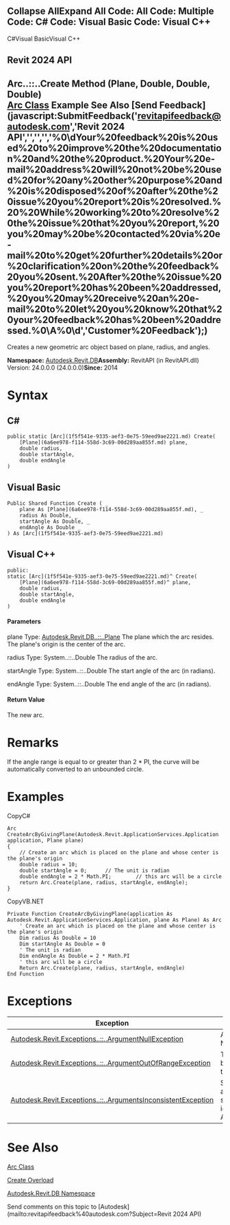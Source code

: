﻿

Collapse AllExpand All Code: All Code: Multiple Code: C# Code: Visual Basic Code: Visual C++   
---  
  
C#Visual BasicVisual C++

Revit 2024 API  
---  
Arc..::..Create Method (Plane, Double, Double, Double)  
[Arc Class](1f5f541e-9335-aef3-0e75-59eed9ae2221.md) Example See Also [Send Feedback](javascript:SubmitFeedback\('revitapifeedback@autodesk.com','Revit 2024 API','','','','%0\\dYour%20feedback%20is%20used%20to%20improve%20the%20documentation%20and%20the%20product.%20Your%20e-mail%20address%20will%20not%20be%20used%20for%20any%20other%20purpose%20and%20is%20disposed%20of%20after%20the%20issue%20you%20report%20is%20resolved.%20%20While%20working%20to%20resolve%20the%20issue%20that%20you%20report,%20you%20may%20be%20contacted%20via%20e-mail%20to%20get%20further%20details%20or%20clarification%20on%20the%20feedback%20you%20sent.%20After%20the%20issue%20you%20report%20has%20been%20addressed,%20you%20may%20receive%20an%20e-mail%20to%20let%20you%20know%20that%20your%20feedback%20has%20been%20addressed.%0\\A%0\\d','Customer%20Feedback'\);)  
---  
  
Creates a new geometric arc object based on plane, radius, and angles. 

**Namespace:** [Autodesk.Revit.DB](87546ba7-461b-c646-cbb1-2cb8f5bff8b2.md)**Assembly:** RevitAPI (in RevitAPI.dll) Version: 24.0.0.0 (24.0.0.0)**Since:** 2014 

# Syntax

C#  
---  
      
    
    public static [Arc](1f5f541e-9335-aef3-0e75-59eed9ae2221.md) Create(
    	[Plane](6a6ee978-f114-558d-3c69-00d289aa855f.md) plane,
    	double radius,
    	double startAngle,
    	double endAngle
    )  
  
Visual Basic  
---  
      
    
    Public Shared Function Create ( _
    	plane As [Plane](6a6ee978-f114-558d-3c69-00d289aa855f.md), _
    	radius As Double, _
    	startAngle As Double, _
    	endAngle As Double _
    ) As [Arc](1f5f541e-9335-aef3-0e75-59eed9ae2221.md)  
  
Visual C++  
---  
      
    
    public:
    static [Arc](1f5f541e-9335-aef3-0e75-59eed9ae2221.md)^ Create(
    	[Plane](6a6ee978-f114-558d-3c69-00d289aa855f.md)^ plane, 
    	double radius, 
    	double startAngle, 
    	double endAngle
    )  
  
#### Parameters

plane
    Type: [Autodesk.Revit.DB..::..Plane](6a6ee978-f114-558d-3c69-00d289aa855f.md) The plane which the arc resides. The plane's origin is the center of the arc. 

radius
    Type: System..::..Double The radius of the arc. 

startAngle
    Type: System..::..Double The start angle of the arc (in radians). 

endAngle
    Type: System..::..Double The end angle of the arc (in radians). 

#### Return Value

The new arc. 

# Remarks

If the angle range is equal to or greater than 2 * PI, the curve will be automatically converted to an unbounded circle. 

# Examples

CopyC#
    
    
    Arc CreateArcByGivingPlane(Autodesk.Revit.ApplicationServices.Application application, Plane plane)
    {
        // Create an arc which is placed on the plane and whose center is the plane's origin
        double radius = 10;
        double startAngle = 0;      // The unit is radian
        double endAngle = 2 * Math.PI;        // this arc will be a circle
        return Arc.Create(plane, radius, startAngle, endAngle);
    }

CopyVB.NET
    
    
    Private Function CreateArcByGivingPlane(application As Autodesk.Revit.ApplicationServices.Application, plane As Plane) As Arc
        ' Create an arc which is placed on the plane and whose center is the plane's origin
        Dim radius As Double = 10
        Dim startAngle As Double = 0
        ' The unit is radian
        Dim endAngle As Double = 2 * Math.PI
        ' this arc will be a circle
        Return Arc.Create(plane, radius, startAngle, endAngle)
    End Function

# Exceptions

| Exception | Condition |
| --- | --- |
| [Autodesk.Revit.Exceptions..::..ArgumentNullException](631e1424-60f4-929b-4e52-dda9dcd26316.md) | A non-optional argument was NULL |
| [Autodesk.Revit.Exceptions..::..ArgumentOutOfRangeException](60f148c9-ece0-a6bb-4e12-bb4a9c8c8a24.md) | The given value for radius must be greater than 0 and no more than 30000 feet. |
| [Autodesk.Revit.Exceptions..::..ArgumentsInconsistentException](05972c68-fa6d-3a83-d720-ad84fbc4780f.md) | Start angle must be less than end angle. -or- Curve length is too small for Revit's tolerance (as identified by Application.ShortCurveTolerance). |
  
# See Also

[Arc Class](1f5f541e-9335-aef3-0e75-59eed9ae2221.md)

[Create Overload](37b85ab9-0840-97e9-31b4-a0699e99f132.md)

[Autodesk.Revit.DB Namespace](87546ba7-461b-c646-cbb1-2cb8f5bff8b2.md)

Send comments on this topic to [Autodesk](mailto:revitapifeedback%40autodesk.com?Subject=Revit 2024 API)